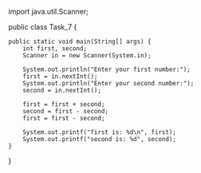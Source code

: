 import java.util.Scanner;

public class Task_7 {

	public static void main(String[] args) {
		int first, second;
		Scanner in = new Scanner(System.in);
		
		System.out.println("Enter your first number:");
		first = in.nextInt();
		System.out.println("Enter your second number:");
		second = in.nextInt();

		first = first + second;
		second = first - second;
		first = first - second;
		
		System.out.printf("first is: %d\n", first);
		System.out.printf("second is: %d", second);
	}
}
